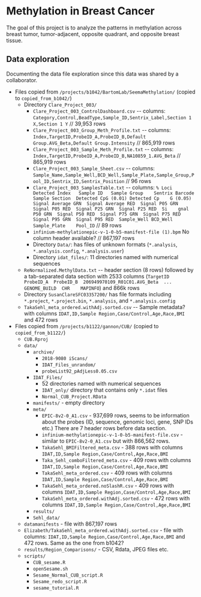# Methylation in Breast Cancer 

The goal of this project is to analyze the patterns in methylation across breast tumor, tumor-adjacent, opposite quadrant, and opposite breast tissue.

## Data exploration

Documenting the data file exploration since this data was shared by a collaborator.

* Files copied from `/projects/b1042/BartomLab/SeemaMethylation/` (copied to `copied_from_b1042/`)
  * Directory `Clare_Project_003/`
    * `Clare_Project_003_ControlDashboard.csv` -- columns: `Category,Control,BeadType,Sample_ID,Sentrix_Label,Section 1 X,Section 1 Y` // 39,953 rows 
    * `Clare_Project_003_Group_Meth_Profile.txt` -- columns: `Index,TargetID,ProbeID_A,ProbeID_B,Default Group.AVG_Beta,Default Group.Intensity` // 865,919 rows 
    * `Clare_Project_003_Sample_Meth_Profile.txt` -- columns: `Index,TargetID,ProbeID_A,ProbeID_B,NA10859_1.AVG_Beta` // 865,919 rows
    * `Clare_Project_003_Sample_Sheet.csv` -- columns: `Sample_Name,Sample_Well,BCD_Well,Sample_Plate,Sample_Group,Pool_ID,Sentrix_ID,Sentrix_Position` // 96 rows
    * `Clare_Project_003_SamplesTable.txt` -- columns: `% Loci Detected Index   Sample ID   Sample Group    Sentrix Barcode Sample Section  Detected CpG (0.01) Detected Cp    G (0.05) Signal Average GRN  Signal Average RED  Signal P05 GRN  Signal P05 RED  Signal P25 GRN  Signal P25 RED  Si    gnal P50 GRN  Signal P50 RED  Signal P75 GRN  Signal P75 RED  Signal P95 GRN  Signal P95 RED  Sample_Well BCD_Well        Sample_Plate    Pool_ID` // 89 rows
    * `infinium-methylationepic-v-1-0-b5-manifest-file (1).bpm` No column header available? // 867,197 rows
    * Directory `Data/`: has files of unknown formats (`*.analysis`, `*.analysis.config`, `*.analysis.user`)
    * Directory `idat_files/`: 11 directories named with numerical sequences
  * `ReNormalized.MethylData.txt` -- header section (8 rows) followed by a tab-separated data section with 2533 columns (`TargetID  ProbeID_A  ProbeID_B  206949970109_R01C01.AVG_Beta  ...  GENOME_BUILD  CHR    MAPINFO`) and 866k rows
  * Directory `SusanClareSFC03357200/` has file formats including `*.project`, `*.project.bin`, `*.analysis`, and `*.analysis.config`
  * `TakaSehl_meta_ordered.withAdj.sorted.csv` -- Sample metadata? with columns `IDAT,ID,Sample Region,Case/Control,Age,Race,BMI` and 472 rows
* Files copied from `/projects/b1122/gannon/CUB/` (copied to `copied_from_b1122/`)
  * `CUB.Rproj`
  * `data/`
    * `archive/`
      * `2018-9080 iScans/`
      * `IDAT_Files_unrandom/`
      * `probeList92_pAdjLess0.05.csv`
    * `IDAT_Files/`
      * 52 directories named with numerical sequences
      * `IDAT_only/` directory that contains only `*.idat` files
      * `Normal_CUB_Project.RData`
    * `manifests/` - empty directory 
    * `meta/`
      * `EPIC-8v2-0_A1.csv` - 937,699 rows, seems to be information about the probes (ID, sequence, genomic loci, gene, SNP IDs etc.) There are 7 header rows before data section.
      * `infinium-methylationepic-v-1-0-b5-manifest-file.csv` - similar to `EPIC-8v2-0_A1.csv` but with 866,562 rows.
      * `TakaSehl_BMIFiltered_meta.csv` - 388 rows with columns `IDAT,ID,Sample Region,Case/Control,Age,Race,BMI`
      * `Taka_Sehl_comboFiltered_meta.csv` - 409 rows with columns `IDAT,ID,Sample Region,Case/Control,Age,Race,BMI`
      * `TakaSehl_meta_ordered.csv` - 409 rows with columns `IDAT,ID,Sample Region,Case/Control,Age,Race,BMI`
      * `TakaSehl_meta_ordered.noSlashR.csv` - 409 rows with columns `IDAT,ID,Sample Region,Case/Control,Age,Race,BMI`
      * `TakaSehl_meta_ordered.withAdj.sorted.csv` - 472 rows with columns `IDAT,ID,Sample Region,Case/Control,Age,Race,BMI`
    * `results/`
    * `Sehl_data/`
  * `datamanifests` - file with 867,197 rows
  * `Elizabeth/TakaSehl_meta_ordered.withAdj.sorted.csv` - file with columns: `IDAT,ID,Sample Region,Case/Control,Age,Race,BMI` and 472 rows. Same as the one from b1042?
  * `results/Region_Comparisons/` - CSV, Rdata, JPEG files etc. 
  * `scripts/`
    * `CUB_sesame.R`
    * `openSesame.sh`
    * `Sesame_Normal_CUB_script.R`
    * `Sesame_redo_script.R`
    * `sesame_tutorial.R`

